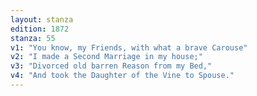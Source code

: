 ```yaml
---
layout: stanza
edition: 1872
stanza: 55
v1: "You know, my Friends, with what a brave Carouse"
v2: "I made a Second Marriage in my house;"
v3: "Divorced old barren Reason from my Bed,"
v4: "And took the Daughter of the Vine to Spouse."
---
```

